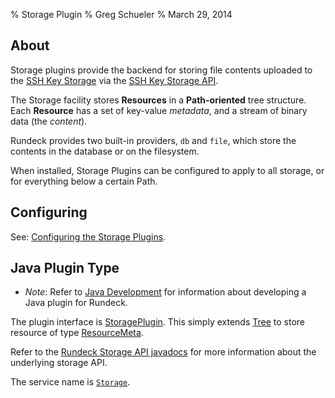 % Storage Plugin
% Greg Schueler
% March 29, 2014

## About 

Storage plugins provide the backend for storing file contents uploaded to the [SSH Key Storage](../administration/ssh-key-storage.html) via the [SSH Key Storage API](../api/index.html#ssh-key-storage).

The Storage facility stores **Resources** in a **Path-oriented** tree structure.  Each **Resource** has a set of key-value *metadata*, and a stream of binary data (the *content*).

Rundeck provides two built-in providers, `db` and `file`, which store the contents in the database or on the filesystem.

When installed, Storage Plugins can be configured to apply to all storage, or for everything below a certain Path.

## Configuring

See: [Configuring the Storage Plugins](../administration/ssh-key-storage.html#configuring-the-storage-plugins).

## Java Plugin Type

* *Note*: Refer to [Java Development](plugin-development.html#java-plugin-development) for information about developing a Java plugin for Rundeck.

The plugin interface is [StoragePlugin](../javadoc/com/dtolabs/rundeck/plugins/storage/StoragePlugin.html).  This simply extends [Tree](../javadoc/org/rundeck/storage/api/Tree.html) to store resource of type [ResourceMeta](../javadoc/com/dtolabs/rundeck/core/storage/ResourceMeta.html).

Refer to the [Rundeck Storage API javadocs](../javadoc/org/rundeck/storage/api/package-frame.html) for more information about the underlying storage API.

The service name is [`Storage`](../javadoc/com/dtolabs/rundeck/plugins/ServiceNameConstants.html#Storage).
